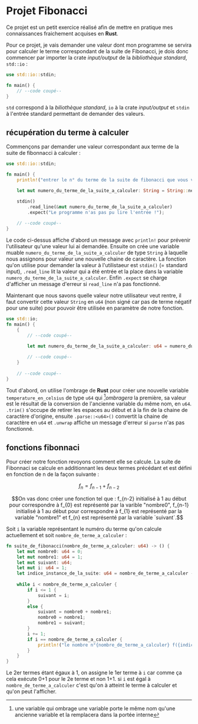 # Projet Fibonacci
Ce projet est un petit exercice réalisé afin de mettre en pratique mes connaissances fraichement acquises en **Rust**.

Pour ce projet, je vais demander une valeur dont mon programme se servira pour calculer le terme correspondant de la suite 
de Fibonacci, je dois donc commencer par importer la crate *input/output* de la *bibliothèque standard*, `std::io` :
```Rust
use std::io::stdin;

fn main() {
    // --code coupé--
}
```
`std` correspond à la *biliothèque standard*, `io` à la crate *input/output* et `stdin` à l'entrée standard permettant de demander des valeurs.
## récupération du terme à calculer
Commençons par demander une valeur correspondant aux terme de la suite de fibonnacci à calculer :
```Rust
use std::io::stdin;

fn main() {
    println!("entrer le n° du terme de la suite de fibonacci que vous voulez calculer :");

    let mut numero_du_terme_de_la_suite_a_calculer: String = String::new();

    stdin()
        .read_line(&mut numero_du_terme_de_la_suite_a_calculer)
        .expect("Le programme n'as pas pu lire l'entrée !");
    
    // --code coupé--
}
```
Le code ci-dessus affiche d'abord un message avec `println!` pour prévenir l'utilisateur qu'une valeur lui ai demandée. Ensuite on crée une variable muable 
`numero_du_terme_de_la_suite_a_calculer` de type `String` à laquelle nous assignons pour valeur une nouvelle chaine de caractère. La fonction qu'on utilise pour
demander la valeur à l'utilistaeur est `stdin()` (= standard input), `.read_line` lit la valeur qui a été entrée et la place dans la variable
`numero_du_terme_de_la_suite_a_calculer`. Enfin `.expect` se charge d'afficher un message d'erreur si `read_line` n'a pas fonctionné.

Maintenant que nous savons quelle valeur notre utilisateur veut rentre, il faut convertir cette valeur `String` en `u64` (non signé car pas de terme négatif pour une
suite) pour pouvoir être utilisée en paramètre de notre fonction.
```Rust
use std::io;
fn main() {
    {
        // --code coupé--
        
        let mut numero_du_terme_de_la_suite_a_calculer: u64 = numero_du_terme_de_la_suite_a_calculer.trim().parse::<u64>().unwrap();

        // --code coupé--
    }
    
    // --code coupé--
}
```
Tout d'abord, on utilise l'ombrage de **Rust** pour créer une nouvelle variable `temperature_en_celsius` de type `u64` qui [^1]*ombragera* la première, sa valeur 
est le résultat de la conversion de l'ancienne variable du même nom, en `u64`. `.trim()` s'occupe de retirer les espaces au début et à la fin de la chaine de 
caractère d'origine, ensuite `.parse::<u64>()` convertit la chaine de caractère en `u64` et `.unwrap` affiche un message d'erreur si `parse` n'as pas fonctionné. 
## fonctions fibonnaci
Pour créer notre fonction revoyons comment elle se calcule. La suite de Fibonnaci se calcule en additionnant les deux termes précédant et est défini en fonction de 
n de la façon suivante :
```math
f_{n} = f_{n-1} + f_{n-2}
```


```math
On vas donc créer une fonction tel que :
f_{n-2} initialisé à 1 au début pour correspondre à f_{0} est représenté par la varible "nombre0", 
f_{n-1} initialisé à 1 au début pour correspondre à f_{1} est représenté par la variable "nombre1" et
f_{n} est représenté par la variable `suivant`.
```
Soit `i` la variable représentant le numéro du terme qu'on calcule actuellement et soit `nombre_de_terme_a_calculer` :
```Rust
fn suite_de_fibonacci(nombre_de_terme_a_calculer: u64) -> () {
    let mut nombre0: u64 = 0;
    let mut nombre1: u64 = 1;
    let mut suivant: u64;
    let mut i: u64 = 1;
    let indice_instance_de_la_suite: u64 = nombre_de_terme_a_calculer - 1;
    
    while i < nombre_de_terme_a_calculer {
        if i <= 1 {
            suivant = i;
        }
        else {
            suivant = nombre0 + nombre1;
            nombre0 = nombre1;
            nombre1 = suivant;
        }
        i += 1;
        if i == nombre_de_terme_a_calculer {
            println!("le nombre n°{nombre_de_terme_a_calculer} f({indice_instance_de_la_suite}) est {suivant} !");
        }
    }
}
```
Le 2er termes étant égaux à 1, on assigne le 1er terme à `i` car comme ça cela exécute 0+1 pour le 2e terme et non 1+1. si `i` est égal à `nombre_de_terme_a_calculer` 
c'est qu'on à atteint le terme à calculer et qu'on peut l'afficher.
[^1]: une variable qui ombrage une variable porte le même nom qu'une ancienne variable et la remplacera dans la portée interne